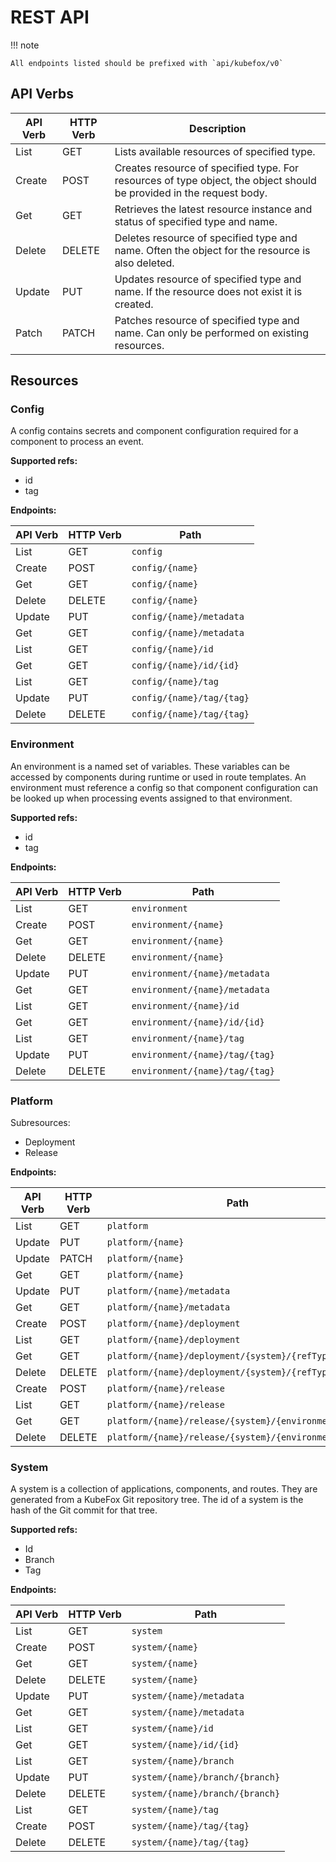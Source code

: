 # REST API

!!! note

    All endpoints listed should be prefixed with `api/kubefox/v0`

## API Verbs

| API Verb | HTTP Verb | Description                                                                                                          |
| -------- | --------- | -------------------------------------------------------------------------------------------------------------------- |
| List     | GET       | Lists available resources of specified type.                                                                         |
| Create   | POST      | Creates resource of specified type. For resources of type object, the object should be provided in the request body. |
| Get      | GET       | Retrieves the latest resource instance and status of specified type and name.                                        |
| Delete   | DELETE    | Deletes resource of specified type and name. Often the object for the resource is also deleted.                      |
| Update   | PUT       | Updates resource of specified type and name. If the resource does not exist it is created.                           |
| Patch    | PATCH     | Patches resource of specified type and name. Can only be performed on existing resources.                            |

## Resources

### Config

A config contains secrets and component configuration required for a component
to process an event.

**Supported refs:**

- id
- tag

**Endpoints:**

| API Verb | HTTP Verb | Path                      |
| -------- | --------- | ------------------------- |
| List     | GET       | `config`                  |
| Create   | POST      | `config/{name}`           |
| Get      | GET       | `config/{name}`           |
| Delete   | DELETE    | `config/{name}`           |
| Update   | PUT       | `config/{name}/metadata`  |
| Get      | GET       | `config/{name}/metadata`  |
| List     | GET       | `config/{name}/id`        |
| Get      | GET       | `config/{name}/id/{id}`   |
| List     | GET       | `config/{name}/tag`       |
| Update   | PUT       | `config/{name}/tag/{tag}` |
| Delete   | DELETE    | `config/{name}/tag/{tag}` |

### Environment

An environment is a named set of variables. These variables can be accessed by
components during runtime or used in route templates. An environment must
reference a config so that component configuration can be looked up when
processing events assigned to that environment.

**Supported refs:**

- id
- tag

**Endpoints:**

| API Verb | HTTP Verb | Path                           |
| -------- | --------- | ------------------------------ |
| List     | GET       | `environment`                  |
| Create   | POST      | `environment/{name}`           |
| Get      | GET       | `environment/{name}`           |
| Delete   | DELETE    | `environment/{name}`           |
| Update   | PUT       | `environment/{name}/metadata`  |
| Get      | GET       | `environment/{name}/metadata`  |
| List     | GET       | `environment/{name}/id`        |
| Get      | GET       | `environment/{name}/id/{id}`   |
| List     | GET       | `environment/{name}/tag`       |
| Update   | PUT       | `environment/{name}/tag/{tag}` |
| Delete   | DELETE    | `environment/{name}/tag/{tag}` |

### Platform

Subresources:

- Deployment
- Release

**Endpoints:**

| API Verb | HTTP Verb | Path                                                  |
| -------- | --------- | ----------------------------------------------------- |
| List     | GET       | `platform`                                            |
| Update   | PUT       | `platform/{name}`                                     |
| Update   | PATCH     | `platform/{name}`                                     |
| Get      | GET       | `platform/{name}`                                     |
| Update   | PUT       | `platform/{name}/metadata`                            |
| Get      | GET       | `platform/{name}/metadata`                            |
| Create   | POST      | `platform/{name}/deployment`                          |
| List     | GET       | `platform/{name}/deployment`                          |
| Get      | GET       | `platform/{name}/deployment/{system}/{refType}/{ref}` |
| Delete   | DELETE    | `platform/{name}/deployment/{system}/{refType}/{ref}` |
| Create   | POST      | `platform/{name}/release`                             |
| List     | GET       | `platform/{name}/release`                             |
| Get      | GET       | `platform/{name}/release/{system}/{environment}`      |
| Delete   | DELETE    | `platform/{name}/release/{system}/{environment}`      |

### System

A system is a collection of applications, components, and routes. They are
generated from a KubeFox Git repository tree. The id of a system is the hash of
the Git commit for that tree.

**Supported refs:**

- Id
- Branch
- Tag

**Endpoints:**

| API Verb | HTTP Verb | Path                            |
| -------- | --------- | ------------------------------- |
| List     | GET       | `system`                        |
| Create   | POST      | `system/{name}`                 |
| Get      | GET       | `system/{name}`                 |
| Delete   | DELETE    | `system/{name}`                 |
| Update   | PUT       | `system/{name}/metadata`        |
| Get      | GET       | `system/{name}/metadata`        |
| List     | GET       | `system/{name}/id`              |
| Get      | GET       | `system/{name}/id/{id}`         |
| List     | GET       | `system/{name}/branch`          |
| Update   | PUT       | `system/{name}/branch/{branch}` |
| Delete   | DELETE    | `system/{name}/branch/{branch}` |
| List     | GET       | `system/{name}/tag`             |
| Create   | POST      | `system/{name}/tag/{tag}`       |
| Delete   | DELETE    | `system/{name}/tag/{tag}`       |
